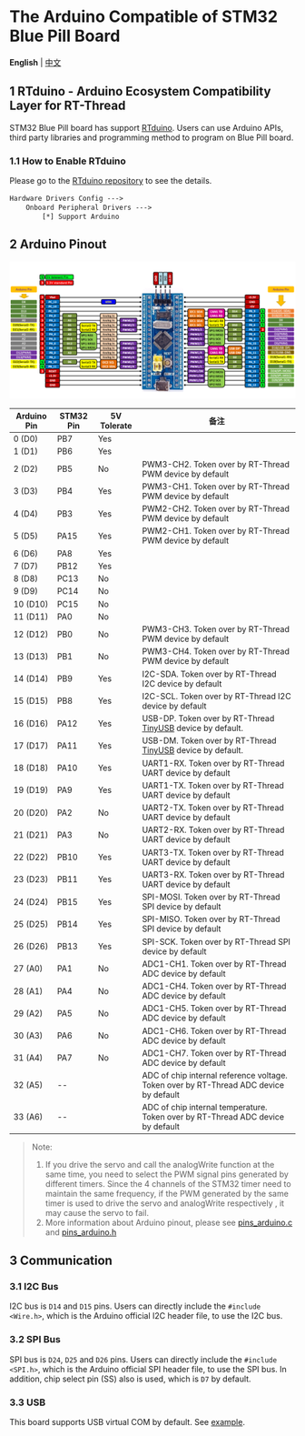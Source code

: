 # The Arduino Compatible of STM32 Blue Pill Board

**English** | [中文](README_zh.md)

## 1 RTduino - Arduino Ecosystem Compatibility Layer for RT-Thread

STM32 Blue Pill board has support [RTduino](https://github.com/RTduino/RTduino). Users can use Arduino APIs, third party libraries and programming method to program on Blue Pill board.

### 1.1 How to Enable RTduino

Please go to the [RTduino repository](https://github.com/RTduino/RTduino) to see the details.

```Kconfig
Hardware Drivers Config --->
    Onboard Peripheral Drivers --->
        [*] Support Arduino
```

## 2 Arduino Pinout

![blue-pill-f103-pinout](blue-pill-f103-pinout.png)

| Arduino Pin | STM32 Pin | 5V Tolerate | 备注                                                                                                          |
| ----------- | --------- | ----------- | ----------------------------------------------------------------------------------------------------------- |
| 0 (D0)      | PB7       | Yes         |                                                                                                             |
| 1 (D1)      | PB6       | Yes         |                                                                                                             |
| 2 (D2)      | PB5       | No          | PWM3-CH2. Token over by RT-Thread PWM device by default                                                     |
| 3 (D3)      | PB4       | Yes         | PWM3-CH1. Token over by RT-Thread PWM device by default                                                     |
| 4 (D4)      | PB3       | Yes         | PWM2-CH2. Token over by RT-Thread PWM device by default                                                     |
| 5 (D5)      | PA15      | Yes         | PWM2-CH1. Token over by RT-Thread PWM device by default                                                     |
| 6 (D6)      | PA8       | Yes         |                                                                                                             |
| 7 (D7)      | PB12      | Yes         |                                                                                                             |
| 8 (D8)      | PC13      | No          |                                                                                                             |
| 9 (D9)      | PC14      | No          |                                                                                                             |
| 10 (D10)    | PC15      | No          |                                                                                                             |
| 11 (D11)    | PA0       | No          |                                                                                                             |
| 12 (D12)    | PB0       | No          | PWM3-CH3. Token over by RT-Thread PWM device by default                                                     |
| 13 (D13)    | PB1       | No          | PWM3-CH4. Token over by RT-Thread PWM device by default                                                     |
| 14 (D14)    | PB9       | Yes         | I2C-SDA. Token over by RT-Thread I2C device by default                                                      |
| 15 (D15)    | PB8       | Yes         | I2C-SCL. Token over by RT-Thread I2C device by default                                                      |
| 16 (D16)    | PA12      | Yes         | USB-DP. Token over by RT-Thread [TinyUSB](https://github.com/RT-Thread-packages/tinyusb) device by default. |
| 17 (D17)    | PA11      | Yes         | USB-DM. Token over by RT-Thread [TinyUSB](https://github.com/RT-Thread-packages/tinyusb) device by default. |
| 18 (D18)    | PA10      | Yes         | UART1-RX. Token over by RT-Thread UART device by default                                                    |
| 19 (D19)    | PA9       | Yes         | UART1-TX. Token over by RT-Thread UART device by default                                                    |
| 20 (D20)    | PA2       | No          | UART2-TX. Token over by RT-Thread UART device by default                                                    |
| 21 (D21)    | PA3       | No          | UART2-RX. Token over by RT-Thread UART device by default                                                    |
| 22 (D22)    | PB10      | Yes         | UART3-TX. Token over by RT-Thread UART device by default                                                    |
| 23 (D23)    | PB11      | Yes         | UART3-RX. Token over by RT-Thread UART device by default                                                    |
| 24 (D24)    | PB15      | Yes         | SPI-MOSI. Token over by RT-Thread SPI device by default                                                     |
| 25 (D25)    | PB14      | Yes         | SPI-MISO. Token over by RT-Thread SPI device by default                                                     |
| 26 (D26)    | PB13      | Yes         | SPI-SCK. Token over by RT-Thread SPI device by default                                                      |
| 27 (A0)     | PA1       | No          | ADC1-CH1. Token over by RT-Thread ADC device by default                                                     |
| 28 (A1)     | PA4       | No          | ADC1-CH4. Token over by RT-Thread ADC device by default                                                     |
| 29 (A2)     | PA5       | No          | ADC1-CH5. Token over by RT-Thread ADC device by default                                                     |
| 30 (A3)     | PA6       | No          | ADC1-CH6. Token over by RT-Thread ADC device by default                                                     |
| 31 (A4)     | PA7       | No          | ADC1-CH7. Token over by RT-Thread ADC device by default                                                     |
| 32 (A5)     | --        |             | ADC of chip internal reference voltage. Token over by RT-Thread ADC device by default                       |
| 33 (A6)     | --        |             | ADC of chip internal temperature. Token over by RT-Thread ADC device by default                             |

> Note:
> 
> 1. If you drive the servo and call the analogWrite function at the same time, you need to select the PWM signal pins generated by different timers. Since the 4 channels of the STM32 timer need to maintain the same frequency, if the PWM generated by the same timer is used to drive the servo and analogWrite respectively , it may cause the servo to fail.
> 2. More information about Arduino pinout, please see [pins_arduino.c](pins_arduino.c) and [pins_arduino.h](pins_arduino.h)

## 3 Communication

### 3.1 I2C Bus

I2C bus is `D14` and `D15` pins. Users can directly include the `#include <Wire.h>`, which is the Arduino official I2C header file, to use the I2C bus.

### 3.2 SPI Bus

SPI bus is `D24`, `D25` and `D26` pins. Users can directly include the `#include <SPI.h>`, which is the Arduino official SPI header file, to use the SPI bus. In addition, chip select pin (SS) also is used, which is `D7` by default.

### 3.3 USB

This board supports USB virtual COM by default. See [example](https://github.com/RTduino/RTduino/tree/master/examples/USBSerial).
